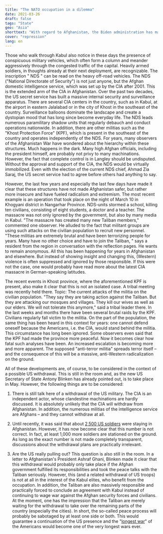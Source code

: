 ```yaml
---
title: "The NATO occupation in a dilemma"
date: 2021-03-26
draft: false
tags: "State"
geo: "Asia"
shorttext: "With regard to Afghanistan, the Biden administration has made it clear that it wants to continue the Trump course in many ways."
cover: "repression"
lang: en
---
```


Those who walk through Kabul also notice in these days the presence of conspicuous military vehicles, which often form a column and meander aggressively through the congested traffic of the capital. Heavily armed soldiers, in thoughts already at their next deployment, are recognizable. The inscription " NDS " can be read on the heavy off-road vehicles. The NDS ("National Directorate of Security") is not just anyone, but the Afghan domestic intelligence service, which was set up by the CIA after 2001. This is the extended arm of the CIA in Afghanistan. Over the past two decades, the US secret service has built a massive internal security and surveillance apparatus. There are several CIA centers in the country, such as in Kabul, at the airport in eastern Jalalabad or in the city of Khost in the southeast of the country. Surveillance balloons dominate the landscape and create a dystopian mood that has long since become everyday life. The NDS leads numerous paramilitary shadow units that regularly debauch and conduct operations nationwide. In addition, there are other militias such as the "Khost Protection Force" (KPF), which is present in the southeast of the country and operates independently of the NDS. For years, many observers of the Afghanistan War have wondered about the hierarchy within these structures. Much happens in the dark. Many high Afghan officials, including the president himself, are probably not privy to many machinations. However, the fact that complete control is in Langley should be undisputed. Without the approval and support of the CIA, the NDS would be virtually immobilized. Even with the election of the current NDS chief, Ahmad Zia Saraj, the US secret service had to agree before others had anything to say.

However, the last few years and especially the last few days have made it clear that these structures have not made Afghanistan safer, but rather more insecure and have fueled radicalism and extremism. The most recent example is an operation that took place on the night of March 10 in Khogyani district in Nangarhar Province.  NDS-units stormed a school, killing ten civilians, consisting of eight students, a doctor and a teacher. The massacre was not only ignored by the government, but also by many media in Kabul. "The massacre has created many new Taliban members," commented one observer. He alluded to the fact that militant groups are using such attacks on the civilian population to recruit new personnel. "These militias are extremely brutal and have been terrorizing people for years. Many have no other choice and have to join the Taliban, " says a resident from the region in conversation with the reflection pages. He wants to remain anonymous. All this has been happening for years in Afghanistan and elsewhere. But instead of showing insight and changing this, (Western) violence is often suppressed and ignored by those responsible. If this were not the case, one would probably have read more about the latest CIA massacre in German-speaking latitudes.

The recent events in Khost province, where the aforementioned KPF is present, also make it clear that this is not an isolated case. A tribal meeting was recently held there. Topic: The current attacks of the militia on the civilian population. "They say they are taking action against the Taliban. But they are attacking our mosques and villages. They kill our wives as well as our elders. We will not tolerate this anymore," said a tribal leader there. In the last weeks and months there have been several brutal raids by the KPF. Civilians regularly fall victim to the militia. On the part of the population, the same thing has been heard in this context for years: one cannot defend oneself because the Americans, i.e. the CIA, would stand behind the militia. This circumstance has long been ignored. Some observers even said that the KPF had made the province more peaceful. Now it becomes clear how fatal such analyses have been. An increased escalation is becoming more and more apparent. The supposed "anti-terror militia" spreads terror itself – and the consequence of this will be a massive, anti-Western radicalization on the ground.

All of these developments are, of course, to be considered in the context of a possible US withdrawal. This is still in the room and, as the new US Secretary of State Antony Blinken has already pointed out, is to take place in May. However, the following things are to be considered:

  1. There is still talk here of a withdrawal of the US military. The CIA is an independent actor, whose clandestine machinations are hardly discussed. It is absolutely unlikely that the CIA will withdraw from Afghanistan. In addition, the numerous militias of the intelligence service are Afghans – and they cannot withdraw at all.

  2. Until recently, it was said that about [2,500 US soldiers](https://www.nytimes.com/2021/03/14/world/asia/us-troops-afghanistan.html "U.S. Has 1,000 More Troops in Afghanistan Than It Disclosed") were staying in Afghanistan. However, it has now become clear that this number is not correct. In fact, at least 1,000 more soldiers are stationed on the ground. As long as the exact number is not made completely transparent, discussions about the withdrawal plans are practically irrelevant.

  3. Are the US really pulling out? This question is also still in the room. In a letter to Afghanistan's President Ashraf Ghani, Blinken made it clear that this withdrawal would probably only take place if the Afghan government fulfilled its responsibilities and took the peace talks with the Taliban seriously. However, this (and a related withdrawal of US troops) is not at all in the interest of the Kabul elites, who benefit from the occupation. In addition, the Taliban are also massively responsible and practically forced to conclude an agreement with Kabul instead of continuing to wage war against the Afghan security forces and civilians. At the moment, one has the impression that the Taliban are merely waiting for the withdrawal to take over the remaining parts of the country (especially the cities). In short, the so-called peace process will probably be sabotaged by at least one side or both. This would guarantee a continuation of the US presence and the "[longest war](https://www.voanews.com/south-central-asia/blinken-warns-afghanistans-ghani-dire-consequences-without-urgent-changes "Blinken Warns Afghanistan’s Ghani of Dire Consequences Without Urgent Changes")" of the Americans would become one of the very longest wars ever.
